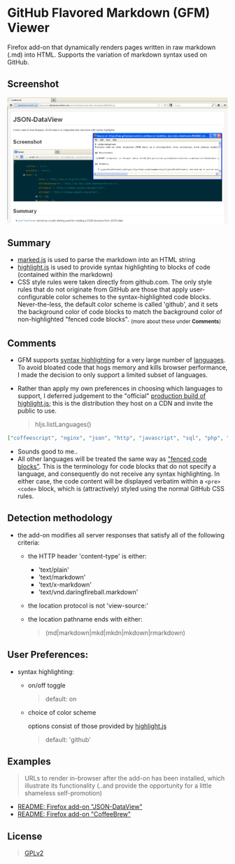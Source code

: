# GitHub Flavored Markdown (GFM) Viewer
Firefox add-on that dynamically renders pages written in raw markdown (.md) into HTML.
Supports the variation of markdown syntax used on GitHub.

## Screenshot

![Viewing a raw README file on GitHub](https://raw.githubusercontent.com/warren-bank/moz-gfm-markdown-viewer/screenshots/01.png)

## Summary
  * [marked.js](https://github.com/chjj/marked) is used to parse the markdown into an HTML string
  * [highlight.js](https://github.com/isagalaev/highlight.js) is used to provide syntax highlighting to blocks of code (contained within the markdown)
  * CSS style rules were taken directly from github.com.
    The only style rules that do not originate from GitHub
    are those that apply user-configurable color schemes to the syntax-highlighted code blocks.
    Never-the-less, the default color scheme is called 'github',
    and it sets the background color of code blocks to match the background color of non-highlighted "fenced code blocks". <sub>(more about these under __Comments__)</sub>

## Comments
  * GFM supports [syntax highlighting](https://help.github.com/articles/github-flavored-markdown#syntax-highlighting)
    for a very large number of [languages](https://raw.githubusercontent.com/github/linguist/master/lib/linguist/languages.yml).
    To avoid bloated code that hogs memory and kills browser performance,
    I made the decision to only support a limited subset of languages.
  * Rather than apply my own preferences in choosing which languages to support,
    I deferred judgement to the "official" [production build of highlight.js](https://cdnjs.cloudflare.com/ajax/libs/highlight.js/8.1/highlight.min.js);
    this is the distribution they host on a CDN and invite the public to use.

    > hljs.listLanguages()

```json
["coffeescript", "nginx", "json", "http", "javascript", "sql", "php", "makefile", "bash", "cpp", "perl", "ini", "apache", "java", "xml", "markdown", "cs", "ruby", "diff", "objectivec", "css", "python"]
```

  * Sounds good to me..
  * All other languages will be treated the same way as ["fenced code blocks"](https://help.github.com/articles/github-flavored-markdown#fenced-code-blocks).
    This is the terminology for code blocks that do not specify a language,
    and consequently do not receive any syntax highlighting.
    In either case, the code content will be displayed verbatim
    within a `<pre><code>` block, which is (attractively) styled using the normal GitHub CSS rules.

## Detection methodology

  * the add-on modifies all server responses that satisfy all of the following criteria:
    * the HTTP header 'content-type' is either:
      * 'text/plain'
      * 'text/markdown'
      * 'text/x-markdown'
      * 'text/vnd.daringfireball.markdown'
    * the location protocol is not 'view-source:'
    * the location pathname ends with either:

      > (md|markdown|mkd|mkdn|mkdown|rmarkdown)

## User Preferences:

  * syntax highlighting:
    * on/off toggle

      > default: on

    * choice of color scheme

      options consist of those provided by [highlight.js](https://github.com/isagalaev/highlight.js/tree/master/src/styles)

      > default: 'github'

## Examples

  > URLs to render in-browser after the add-on has been installed, which illustrate its functionality
    (..and provide the opportunity for a little shameless self-promotion)

  * [README: Firefox add-on "JSON-DataView"](https://raw.githubusercontent.com/warren-bank/moz-json-data-view/master/README.md)
  * [README: Firefox add-on "CoffeeBrew"](https://raw.githubusercontent.com/warren-bank/moz-coffee-brew/master/README.md)

## License

  > [GPLv2](http://www.gnu.org/licenses/gpl-2.0.txt)
